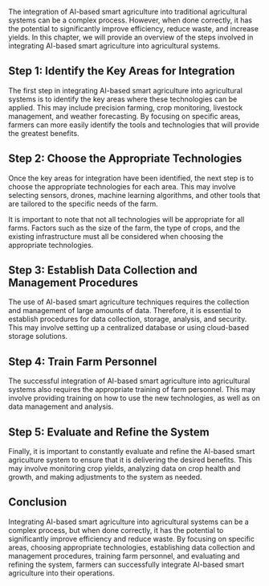
The integration of AI-based smart agriculture into traditional agricultural systems can be a complex process. However, when done correctly, it has the potential to significantly improve efficiency, reduce waste, and increase yields. In this chapter, we will provide an overview of the steps involved in integrating AI-based smart agriculture into agricultural systems.

Step 1: Identify the Key Areas for Integration
----------------------------------------------

The first step in integrating AI-based smart agriculture into agricultural systems is to identify the key areas where these technologies can be applied. This may include precision farming, crop monitoring, livestock management, and weather forecasting. By focusing on specific areas, farmers can more easily identify the tools and technologies that will provide the greatest benefits.

Step 2: Choose the Appropriate Technologies
-------------------------------------------

Once the key areas for integration have been identified, the next step is to choose the appropriate technologies for each area. This may involve selecting sensors, drones, machine learning algorithms, and other tools that are tailored to the specific needs of the farm.

It is important to note that not all technologies will be appropriate for all farms. Factors such as the size of the farm, the type of crops, and the existing infrastructure must all be considered when choosing the appropriate technologies.

Step 3: Establish Data Collection and Management Procedures
-----------------------------------------------------------

The use of AI-based smart agriculture techniques requires the collection and management of large amounts of data. Therefore, it is essential to establish procedures for data collection, storage, analysis, and security. This may involve setting up a centralized database or using cloud-based storage solutions.

Step 4: Train Farm Personnel
----------------------------

The successful integration of AI-based smart agriculture into agricultural systems also requires the appropriate training of farm personnel. This may involve providing training on how to use the new technologies, as well as on data management and analysis.

Step 5: Evaluate and Refine the System
--------------------------------------

Finally, it is important to constantly evaluate and refine the AI-based smart agriculture system to ensure that it is delivering the desired benefits. This may involve monitoring crop yields, analyzing data on crop health and growth, and making adjustments to the system as needed.

Conclusion
----------

Integrating AI-based smart agriculture into agricultural systems can be a complex process, but when done correctly, it has the potential to significantly improve efficiency and reduce waste. By focusing on specific areas, choosing appropriate technologies, establishing data collection and management procedures, training farm personnel, and evaluating and refining the system, farmers can successfully integrate AI-based smart agriculture into their operations.
